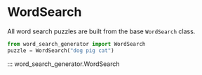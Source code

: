 # WordSearch

All word search puzzles are built from the base `WordSearch` class.

```python
from word_search_generator import WordSearch
puzzle = WordSearch("dog pig cat")
```

::: word_search_generator.WordSearch
